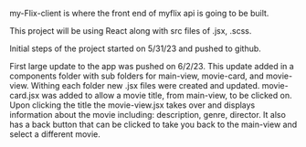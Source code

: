 my-Flix-client is where the front end of myflix api is going to be built.

This project will be using React along with src files of .jsx, .scss.

Initial steps of the project started on 5/31/23 and pushed to github.

First large update to the app was pushed on 6/2/23.
This update added in a components folder with sub folders for main-view, movie-card, and movie-view.
Withing each folder new .jsx files were created and updated.
movie-card.jsx was added to allow a movie title, from main-view, to be clicked on. Upon clicking the title the movie-view.jsx takes over and displays information about the movie including: description, genre, director. It also has a back button that can be clicked to take you back to the main-view and select a different movie.
